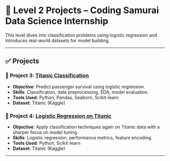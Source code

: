# 🚢 Level 2 Projects – Coding Samurai Data Science Internship

This level dives into classification problems using logistic regression and introduces real-world datasets for model building.

---

## ✅ Projects

### 📌 Project 3: [Titanic Classification](./Project3_Titanic_Classification)
- **Objective**: Predict passenger survival using logistic regression.
- **Skills**: Classification, data preprocessing, EDA, model evaluation.
- **Tools Used**: Python, Pandas, Seaborn, Scikit-learn
- **Dataset**: Titanic (Kaggle)

### 📌 Project 4: [Logistic Regression on Titanic](./Project4_Logistic_Titanic)
- **Objective**: Apply classification techniques again on Titanic data with a sharper focus on model tuning.
- **Skills**: Logistic regression, performance metrics, feature encoding.
- **Tools Used**: Python, Scikit-learn
- **Dataset**: Titanic (Kaggle)

---